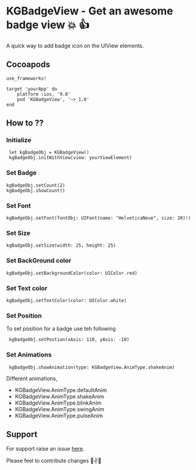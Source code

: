 # KGBadgeView - Get an awesome badge view :collision: :+1:

A quick way to add badge icon on the UIView elements.


## Cocoapods

```
use_frameworks!

target 'yourApp' do
    platform :ios, '9.0'
	pod 'KGBadgeView', '~> 1.0'
end
```

## How to ??

### Initialize 

  ```
   let kgBadgeObj = KGBadgeView()
   kgBadgeObj.initWithView(view: yourViewElement)
  ```

### Set Badge

```
kgBadgeObj.setCount(2)
kgBadgeObj.showCount()
```

### Set Font

```
kgBadgeObj.setFont(fontObj: UIFont(name: "HelveticaNeue", size: 20)!)
```

### Set Size

```
kgBadgeObj.setSize(width: 25, height: 25)
```

### Set BackGround color

```
kgBadgeObj.setBackgroundColor(color: UIColor.red)
```

### Set Text color

```
kgBadgeObj.setTextColor(color: UIColor.white)
```

### Set Position 

To set position for a badge use teh following 

```
 kgBadgeObj.setPostion(xAxis: 110, yAxis: -10)
```


### Set Animations

```
 kgBadgeObj.showAnimation(type: KGBadgeView.AnimType.shakeAnim)
```
Different animations,

* KGBadgeView.AnimType.defaultAnim
* KGBadgeView.AnimType.shakeAnim
* KGBadgeView.AnimType.blinkAnim
* KGBadgeView.AnimType.swingAnim
* KGBadgeView.AnimType.pulseAnim


## Support 

 For support raise an issue [here](https://github.com/Gypsyan/KGBadgeView/issues).


Please feel to contribute changes 💪✌️💯